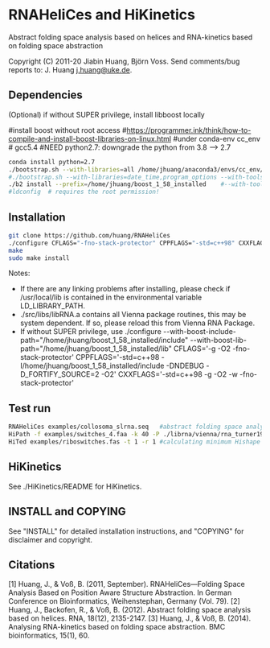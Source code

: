 # RNAHeliCes and HiKinetics
Abstract folding space analysis based on helices and RNA-kinetics based on folding space abstraction

Copyright (C) 2011-20 Jiabin Huang, Björn Voss.
Send comments/bug reports to: J. Huang <j.huang@uke.de>.


## Dependencies
(Optional) if without SUPER privilege, install libboost locally
 
#install boost without root access
#https://programmer.ink/think/how-to-compile-and-install-boost-libraries-on-linux.html
#under conda-env cc_env  # gcc5.4
#NEED python2.7: downgrade the python from 3.8 --> 2.7
```sh
conda install python=2.7
./bootstrap.sh --with-libraries=all /home/jhuang/anaconda3/envs/cc_env/bin/x86_64-conda_cos6-linux-gnu-gcc
#./bootstrap.sh --with-libraries=date_time,program_options --with-toolset=gcc
./b2 install --prefix=/home/jhuang/boost_1_58_installed    #--with-toolset=/home/jhuang/anaconda3/envs/cc_env/bin/gcc
#ldconfig  # requires the root permission!
```

## Installation
```sh
git clone https://github.com/huang/RNAHeliCes
./configure CFLAGS="-fno-stack-protector" CPPFLAGS="-std=c++98" CXXFLAGS="-std=c++98 -fno-stack-protector"
make
sudo make install
```
Notes:
  - If there are any linking problems after installing, please check if /usr/local/lib is contained in the environmental variable LD_LIBRARY_PATH. 
  - ./src/libs/libRNA.a contains all Vienna package routines, this may be system dependent. If so, please reload this from Vienna RNA Package.
  - If without SUPER privilege, use 
  ./configure --with-boost-include-path="/home/jhuang/boost_1_58_installed/include" --with-boost-lib-path="/home/jhuang/boost_1_58_installed/lib" CFLAGS='-g -O2 -fno-stack-protector' CPPFLAGS='-std=c++98 -I/home/jhuang/boost_1_58_installed/include -DNDEBUG -D_FORTIFY_SOURCE=2 -O2' CXXFLAGS='-std=c++98 -g -O2 -w -fno-stack-protector'
     
## Test run
```sh
RNAHeliCes examples/collosoma_slrna.seq   #abstract folding space analysis based on helices
HiPath -f examples/switches_4.faa -k 40 -P ./librna/vienna/rna_turner1999.par  #calculating energy barriers of an energy landscape
HiTed examples/riboswitches.fas -t 1 -r 1 #calculating minimum Hishape based Tree edit distance
```

## HiKinetics
See ./HiKinetics/README for HiKinetics.

## INSTALL and COPYING
See "INSTALL"        for detailed installation instructions, and
    "COPYING"        for disclaimer and copyright.
    
## Citations
  [1] Huang, J., & Voß, B. (2011, September). RNAHeliCes—Folding Space Analysis Based on Position Aware Structure Abstraction. In German Conference on Bioinformatics, Weihenstephan, Germany (Vol. 79).
  [2] Huang, J., Backofen, R., & Voß, B. (2012). Abstract folding space analysis based on helices. RNA, 18(12), 2135-2147.
  [3] Huang, J., & Voß, B. (2014). Analysing RNA-kinetics based on folding space abstraction. BMC bioinformatics, 15(1), 60.
